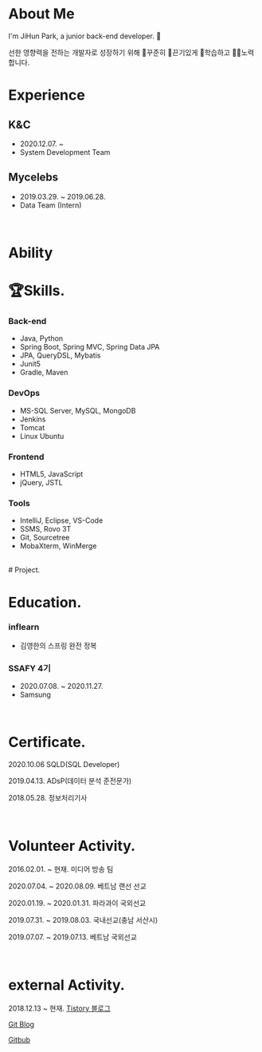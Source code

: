 <!--
https://themewagon.com/themes/free-bootstrap-4-html5-one-page-personal-portfolio-website-template-ronaldo/
-->

# About Me

I'm JiHun Park, a junior back-end developer. 🌱

선한 영향력을 전하는 개발자로 성장하기 위해 🏃꾸준히 🧗끈기있게 📖학습하고 💪🏼노력합니다.

# Experience

## K&C

- 2020.12.07. ~
- System Development Team
  <!-- - Web Back-End - Spring, Java - JPA, queryDSL, MyBatis, MS-SQL Server - JSP, JSTL, JQuery, myBatis, HTML5, JavaScript
  -- NLP - Python (Komoran, Stanford, Mecab) - MongoDB - OpenNMT - Ubuntu, Docker, HAProxy
  add
  -->

## Mycelebs

- 2019.03.29. ~ 2019.06.28.
- Data Team (Intern)

<br/>

# Ability

# 🏆Skills.

### Back-end

- Java, Python
- Spring Boot, Spring MVC, Spring Data JPA
- JPA, QueryDSL, Mybatis
- Junit5
- Gradle, Maven

### DevOps

- MS-SQL Server, MySQL, MongoDB
- Jenkins
- Tomcat
- Linux Ubuntu

### Frontend

- HTML5, JavaScript
- jQuery, JSTL

### Tools

- IntelliJ, Eclipse, VS-Code
- SSMS, Rovo 3T
- Git, Sourcetree
- MobaXterm, WinMerge

<br/>
# Project.

<br/>

# Education.

### inflearn

- 김영한의 스프링 완전 정복

### SSAFY 4기

- 2020.07.08. ~ 2020.11.27.
- Samsung

<br>

# Certificate.

2020.10.06 SQLD(SQL Developer)

2019.04.13. ADsP(데이터 분석 준전문가)

2018.05.28. 정보처리기사

<br/>

# Volunteer Activity.

2016.02.01. ~ 현재. 미디어 방송 팀

2020.07.04. ~ 2020.08.09. 베트남 랜선 선교

2020.01.19. ~ 2020.01.31. 파라과이 국외선교

2019.07.31. ~ 2019.08.03. 국내선교(충남 서산시)

2019.07.07. ~ 2019.07.13. 베트남 국외선교

<br/>

# external Activity.

2018.12.13 ~ 현재. [Tistory 블로그](https://data-make.tistory.com/)

[Git Blog](https://jihunparkme.github.io/)

[Gitbub](https://github.com/jihunparkme)

<br/>

